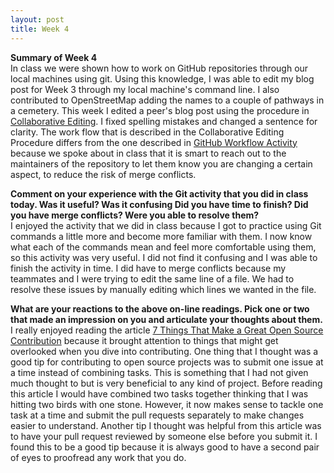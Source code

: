 ```yaml
---
layout: post
title: Week 4
---
```


**Summary of Week 4**  
In class we were shown how to work on GitHub repositories through our local
machines using git. Using this knowledge, I was able to edit my blog post for
Week 3 through my local machine's command line. I also contributed to OpenStreetMap
adding the names to a couple of pathways in a cemetery.
This week I edited a peer's blog post using the procedure in [Collaborative Editing](http://www.compsci.hunter.cuny.edu/~sweiss/course_materials/csci395.86/activities_f19/blog_editing_activity.pdf).
I fixed spelling mistakes and changed a sentence for clarity. The work flow that
is described in the Collaborative Editing Procedure differs from the one described in
[GitHub Workflow Activity](http://www.compsci.hunter.cuny.edu/~sweiss/course_materials/csci395.86/slides/github-workflow-presentation.pdf) because we spoke about in class that it is smart to reach out to the
maintainers of the repository to let them know you are changing a certain aspect, to
reduce the risk of merge conflicts.

**Comment on your experience with the Git activity that you did in class today. Was it useful? Was it confusing Did you have time to finish? Did you have merge conflicts? Were you able to resolve them?**  
I enjoyed the activity that we did in class because I got to practice using Git
commands a little more and become more familiar with them. I now know what each
of the commands mean and feel more comfortable using them, so this activity was
very useful. I did not find it confusing and I was able to finish the activity in time.
I did have to merge conflicts because my teammates and I were trying to edit the same
line of a file. We had to resolve these issues by manually editing which lines we
wanted in the file.

**What are your reactions to the above on-line readings. Pick one or two that made an impression on you and articulate your thoughts about them.**  
I really enjoyed reading the article [7 Things That Make a Great Open Source Contribution](https://blog.newrelic.com/engineering/open-source-contribution/)
because it brought attention to things that might get overlooked when you dive
into contributing. One thing that I thought was a good tip for contributing to open source
projects was to submit one issue at a time instead of combining tasks.
This is something that I had not given much thought to but is very beneficial
to any kind of project. Before reading this article I would have combined two tasks
together thinking that I was hitting two birds with one stone. However, it now makes sense
to tackle one task at a time and submit the pull requests separately to make changes
easier to understand.
Another tip I thought was helpful from this article was to have your pull request reviewed
by someone else before you submit it. I found this to be a good tip because it is always
good to have a second pair of eyes to proofread any work that you do.
